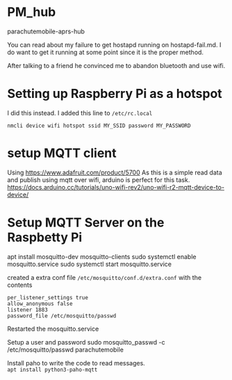 # PM_hub
parachutemobile-aprs-hub

You can read about my failure to get hostapd running on hostapd-fail.md. I do want to get it running at some point since it is the proper method.

After talking to a friend he convinced me to abandon bluetooth and use wifi.

# Setting up Raspberry Pi as a hotspot

I did this instead. I added this line to `/etc/rc.local`

`nmcli device wifi hotspot ssid MY_SSID password MY_PASSWORD`

# setup MQTT client
Using https://www.adafruit.com/product/5700
As this is a simple read data and publish using mqtt over wifi, arduino is perfect for this task.
https://docs.arduino.cc/tutorials/uno-wifi-rev2/uno-wifi-r2-mqtt-device-to-device/

# Setup MQTT Server on the Raspbetty Pi
apt install mosquitto-dev   mosquitto-clients
sudo systemctl enable mosquitto.service
sudo systemctl start mosquitto.service

created a extra conf file `/etc/mosquitto/conf.d/extra.conf` with the contents

```
per_listener_settings true
allow_anonymous false
listener 1883
password_file /etc/mosquitto/passwd
```
Restarted the mosquitto.service

Setup a user and password
sudo mosquitto_passwd -c /etc/mosquitto/passwd parachutemobile

Install paho to write the code to read messages.  
 `apt install python3-paho-mqtt`
 


